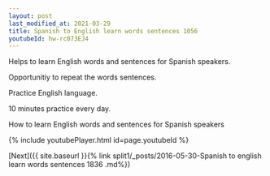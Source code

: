 ```yaml
---
layout: post
last_modified_at: 2021-03-29
title: Spanish to English learn words sentences 1056 
youtubeId: hw-rc073EJ4
---
```

 
 
Helps to learn English words and sentences for Spanish speakers.

Opportunitiy to repeat the words sentences. 

Practice English language. 
 
10 minutes practice every day. 
 
How to learn English words and sentences for Spanish speakers 
 
{% include youtubePlayer.html id=page.youtubeId %}
 
 
[Next]({{ site.baseurl }}{% link  split1/_posts/2016-05-30-Spanish to english learn words sentences 1836 .md%})
 
